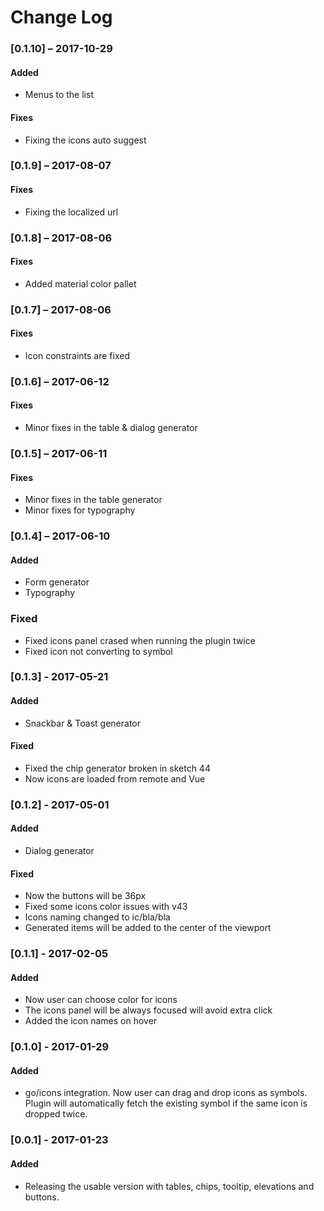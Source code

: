 # Change Log

### [0.1.10] – 2017-10-29
#### Added
- Menus to the list

#### Fixes
- Fixing the icons auto suggest


### [0.1.9] – 2017-08-07
#### Fixes
- Fixing the localized url

### [0.1.8] – 2017-08-06
#### Fixes
- Added material color pallet

### [0.1.7] – 2017-08-06
#### Fixes
- Icon constraints are fixed

### [0.1.6] – 2017-06-12
#### Fixes
- Minor fixes in the table & dialog generator

### [0.1.5] – 2017-06-11
#### Fixes
- Minor fixes in the table generator
- Minor fixes for typography

### [0.1.4] – 2017-06-10
#### Added
- Form generator
- Typography

### Fixed
- Fixed icons panel crased when running the plugin twice
- Fixed icon not converting to symbol

### [0.1.3] - 2017-05-21
#### Added
- Snackbar & Toast generator

#### Fixed
- Fixed the chip generator broken in sketch 44
- Now icons are loaded from remote and Vue

### [0.1.2] - 2017-05-01
#### Added
- Dialog generator

#### Fixed
- Now the buttons will be 36px
- Fixed some icons color issues with v43
- Icons naming changed to ic/bla/bla
- Generated items will be added to the center of the viewport

### [0.1.1] - 2017-02-05
#### Added
- Now user can choose color for icons
- The icons panel will be always focused will avoid extra click
- Added the icon names on hover

### [0.1.0] - 2017-01-29
#### Added
- go/icons integration. Now user can drag and drop icons
  as symbols. Plugin will automatically fetch the existing
  symbol if the same icon is dropped twice.

### [0.0.1] - 2017-01-23
#### Added
- Releasing the usable version with tables, chips,
  tooltip, elevations and buttons.


[Unreleased]: https://github.com/websiddu/sketch-material/compare/v0.0.0...HEAD
